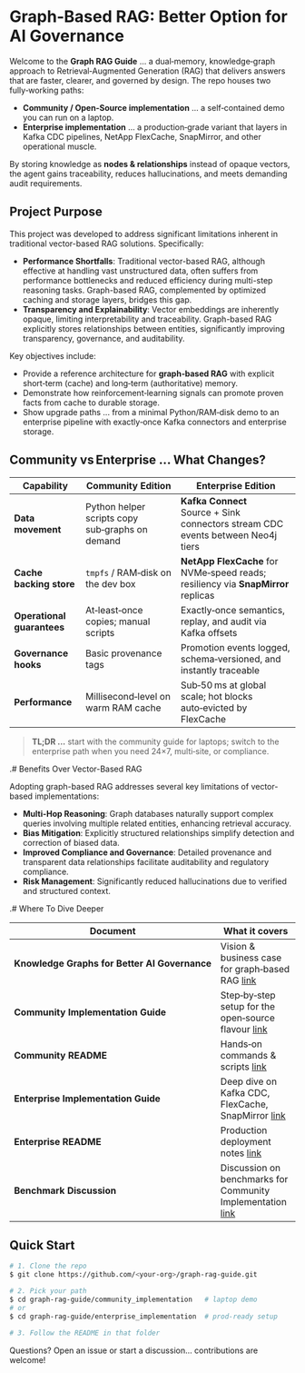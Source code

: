# Graph‑Based RAG: Better Option for AI Governance

Welcome to the **Graph RAG Guide** ... a dual‑memory, knowledge‑graph approach to Retrieval‑Augmented Generation (RAG) that delivers answers that are faster, clearer, and governed by design. The repo houses two fully‑working paths:

- **Community / Open‑Source implementation** ... a self‑contained demo you can run on a laptop.
- **Enterprise implementation** ... a production‑grade variant that layers in Kafka CDC pipelines, NetApp FlexCache, SnapMirror, and other operational muscle.

By storing knowledge as **nodes & relationships** instead of opaque vectors, the agent gains traceability, reduces hallucinations, and meets demanding audit requirements.

## Project Purpose

This project was developed to address significant limitations inherent in traditional vector-based RAG solutions. Specifically:

- **Performance Shortfalls**: Traditional vector-based RAG, although effective at handling vast unstructured data, often suffers from performance bottlenecks and reduced efficiency during multi-step reasoning tasks. Graph-based RAG, complemented by optimized caching and storage layers, bridges this gap.
- **Transparency and Explainability**: Vector embeddings are inherently opaque, limiting interpretability and traceability. Graph-based RAG explicitly stores relationships between entities, significantly improving transparency, governance, and auditability.

Key objectives include:

- Provide a reference architecture for **graph‑based RAG** with explicit short‑term (cache) and long‑term (authoritative) memory.
- Demonstrate how reinforcement‑learning signals can promote proven facts from cache to durable storage.
- Show upgrade paths ... from a minimal Python/RAM‑disk demo to an enterprise pipeline with exactly‑once Kafka connectors and enterprise storage.

## Community vs Enterprise ... What Changes?

| Capability                 | Community Edition                               | Enterprise Edition                                                                |
| -------------------------- | ----------------------------------------------- | --------------------------------------------------------------------------------- |
| **Data movement**          | Python helper scripts copy sub‑graphs on demand | **Kafka Connect** Source + Sink connectors stream CDC events between Neo4j tiers  |
| **Cache backing store**    | `tmpfs` / RAM‑disk on the dev box               | **NetApp FlexCache** for NVMe‑speed reads; resiliency via **SnapMirror** replicas |
| **Operational guarantees** | At‑least‑once copies; manual scripts            | Exactly‑once semantics, replay, and audit via Kafka offsets                       |
| **Governance hooks**       | Basic provenance tags                           | Promotion events logged, schema‑versioned, and instantly traceable                |
| **Performance**            | Millisecond‑level on warm RAM cache             | Sub‑50 ms at global scale; hot blocks auto‑evicted by FlexCache                   |

> **TL;DR ...** start with the community guide for laptops; switch to the enterprise path when you need 24×7, multi‑site, or compliance.

.# Benefits Over Vector-Based RAG

Adopting graph-based RAG addresses several key limitations of vector-based implementations:

- **Multi-Hop Reasoning**: Graph databases naturally support complex queries involving multiple related entities, enhancing retrieval accuracy.
- **Bias Mitigation**: Explicitly structured relationships simplify detection and correction of biased data.
- **Improved Compliance and Governance**: Detailed provenance and transparent data relationships facilitate auditability and regulatory compliance.
- **Risk Management**: Significantly reduced hallucinations due to verified and structured context.

.# Where To Dive Deeper

| Document                                      | What it covers                                                                                    |
| --------------------------------------------- | ------------------------------------------------------------------------------------------------- |
| **Knowledge Graphs for Better AI Governance** | Vision & business case for graph‑based RAG [link](./Knowledge_Graphs_for_Better_AI_Governance.md) |
| **Community Implementation Guide**            | Step‑by‑step setup for the open‑source flavour [link](./OSS_Community_Implementation.md)          |
| **Community README**                          | Hands‑on commands & scripts [link](./community_implementation/README.md)                          |
| **Enterprise Implementation Guide**           | Deep dive on Kafka CDC, FlexCache, SnapMirror [link](./Enterprise_Implementation.md)              |
| **Enterprise README**                         | Production deployment notes [link](./enterprise_implementation/README.md)                         |
| **Benchmark Discussion**                      | Discussion on benchmarks for Community Implementation [link](./OSS_Community_Benchmarks.md)                         |

## Quick Start

```bash
# 1. Clone the repo
$ git clone https://github.com/<your‑org>/graph‑rag‑guide.git

# 2. Pick your path
$ cd graph‑rag‑guide/community_implementation   # laptop demo
# or
$ cd graph‑rag‑guide/enterprise_implementation  # prod‑ready setup

# 3. Follow the README in that folder
```

Questions? Open an issue or start a discussion... contributions are welcome!
